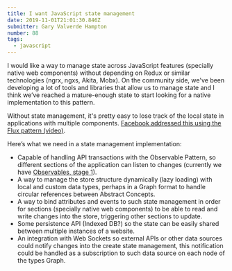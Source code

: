 ```yaml
---
title: I want JavaScript state management
date: 2019-11-01T21:01:30.846Z
submitter: Gary Valverde Hampton
number: 88
tags:
  - javascript
---
```

I would like a way to manage state across JavaScript features (specially native web components) without depending on Redux or similar technologies (ngrx, ngxs, Akita, Mobx). On the community side, we've been developing a lot of tools and libraries that allow us to manage state and I think we’ve reached a mature-enough state to start looking for a native implementation to this pattern.

Without state management, it's pretty easy to lose track of the local state in applications with multiple components. [Facebook addressed this using the Flux pattern (video)](https://www.youtube.com/watch?v=nYkdrAPrdcw).

Here’s what we need in a state management implementation:

- Capable of handling API transactions with the Observable Pattern, so different sections of the application can listen to changes (currently we have [Observables, stage 1](https://github.com/tc39/proposal-observable)).
- A way to manage the store structure dynamically (lazy loading) with local and custom data types, perhaps in a Graph format to handle circular references between Abstract Concepts.
- A way to bind attributes and events to such state management in order for sections (specially native web components) to be able to read and write changes into the store, triggering other sections to update.
- Some persistence API (Indexed DB?) so the state can be easily shared between multiple instances of a website.
- An integration with Web Sockets so external APIs or other data sources could notify changes into the create state management, this notification could be handled as a subscription to such data source on each node of the types Graph.
